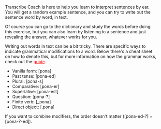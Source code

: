 Transcribe Coach is here to help you learn to interpret sentences by ear. You will get a random example sentence, and you can try to write out the sentence word by word, in text.

Of course you can go to the dictionary and study the words before doing this exercise, but you can also learn by listening to a sentence and just revealing the answer, whatever works for you.

Writing out words in text can be a bit tricky. There are specific ways to indicate grammatical modifications to a word. Below there's a cheat sheet on how to denote this, but for more information on how the grammar works, check out the <a href="./guide" style="color:#FF0000;">guide</a>.

- Vanilla form: [pona]
- Past tense: [pona-ed]
- Plural: [pona-s]
- Comparative: [pona-er]
- Superlative: [pona-est]
- Question: [pona-?]
- Finite verb: [_pona]
- Direct object: [.pona]

If you want to combine modifiers, the order doesn't matter ([pona-ed-?] = [pona-?-ed]).